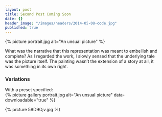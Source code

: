 ```yaml
---
layout: post
title: Second Post Coming Soon
date: {}
header_image: "/images/headers/2014-05-08-code.jpg"
published: true
---
```


{% picture portrait.jpg alt="An unsual picture" %}

What was the narrative that this representation was meant to embellish and complete? As I regarded the work, I slowly sensed that the underlying tale was the picture itself. The painting wasn’t the extension of a story at all, it was something in its own right.

### Variations

With a preset specified:  
{% picture gallery portrait.jpg alt="An unsual picture" data-downloadable="true" %}

{% prcture 58D9Ojv.jpg %}